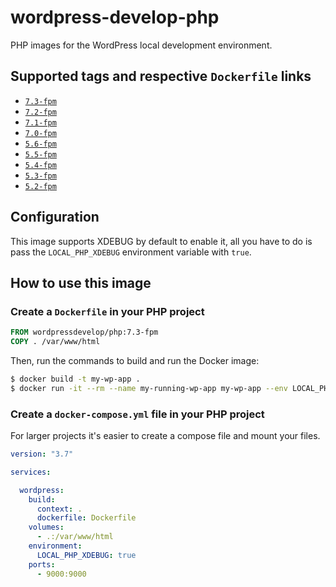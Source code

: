# wordpress-develop-php

PHP images for the WordPress local development environment. 

## Supported tags and respective `Dockerfile` links

* [`7.3-fpm`](https://github.com/pento/wordpress-develop-php/blob/7.3-fpm/Dockerfile)
* [`7.2-fpm`](https://github.com/pento/wordpress-develop-php/blob/7.2-fpm/Dockerfile)
* [`7.1-fpm`](https://github.com/pento/wordpress-develop-php/blob/7.1-fpm/Dockerfile)
* [`7.0-fpm`](https://github.com/pento/wordpress-develop-php/blob/7.0-fpm/Dockerfile)
* [`5.6-fpm`](https://github.com/pento/wordpress-develop-php/blob/5.6-fpm/Dockerfile)
* [`5.5-fpm`](https://github.com/pento/wordpress-develop-php/blob/5.5-fpm/Dockerfile)
* [`5.4-fpm`](https://github.com/pento/wordpress-develop-php/blob/5.4-fpm/Dockerfile)
* [`5.3-fpm`](https://github.com/pento/wordpress-develop-php/blob/5.3-fpm/Dockerfile)
* [`5.2-fpm`](https://github.com/pento/wordpress-develop-php/blob/5.2-fpm/Dockerfile)

## Configuration

This image supports XDEBUG by default to enable it, all you have to do is pass the `LOCAL_PHP_XDEBUG` environment variable with `true`.

## How to use this image

### Create a `Dockerfile` in your PHP project

```Dockerfile
FROM wordpressdevelop/php:7.3-fpm
COPY . /var/www/html
```
Then, run the commands to build and run the Docker image:

```bash
$ docker build -t my-wp-app .
$ docker run -it --rm --name my-running-wp-app my-wp-app --env LOCAL_PHP_XDEBUG=true
```

### Create a `docker-compose.yml` file in your PHP project

For larger projects it's easier to create a compose file and mount your files.

```yml
version: "3.7"

services:

  wordpress:
    build:
      context: .
      dockerfile: Dockerfile
    volumes:
      - .:/var/www/html
    environment:
      LOCAL_PHP_XDEBUG: true
    ports:
      - 9000:9000
```
